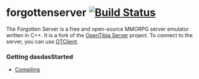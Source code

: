 forgottenserver [![Build Status](https://travis-ci.org/otland/forgottenserver.png?branch=master)](https://travis-ci.org/otland/forgottenserver)
===============

The Forgotten Server is a free and open-source MMORPG server emulator written in C++. It is a fork of the [OpenTibia Server](https://github.com/opentibia/server) project. To connect to the server, you can use [OTClient](https://github.com/edubart/otclient).

### Getting dasdasStarted

* [Compiling](https://github.com/otland/forgottenserver/wiki/Compiling)
